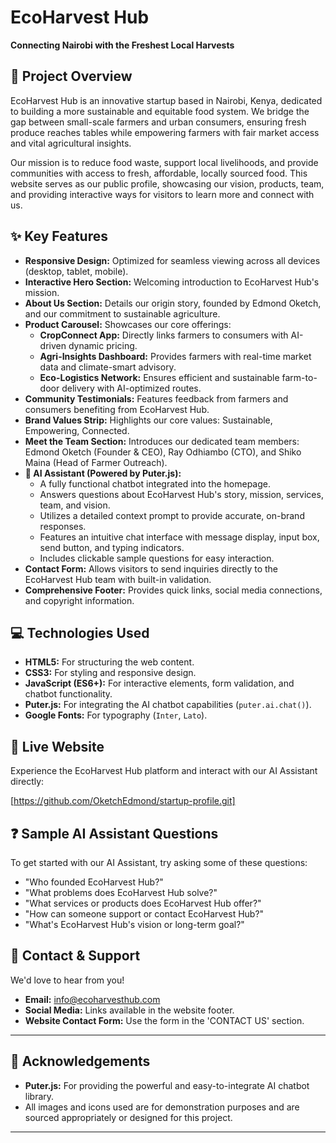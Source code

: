 # EcoHarvest Hub

**Connecting Nairobi with the Freshest Local Harvests**

## 🌿 Project Overview

EcoHarvest Hub is an innovative startup based in Nairobi, Kenya, dedicated to building a more sustainable and equitable food system. We bridge the gap between small-scale farmers and urban consumers, ensuring fresh produce reaches tables while empowering farmers with fair market access and vital agricultural insights.

Our mission is to reduce food waste, support local livelihoods, and provide communities with access to fresh, affordable, locally sourced food. This website serves as our public profile, showcasing our vision, products, team, and providing interactive ways for visitors to learn more and connect with us.

## ✨ Key Features

* **Responsive Design:** Optimized for seamless viewing across all devices (desktop, tablet, mobile).
* **Interactive Hero Section:** Welcoming introduction to EcoHarvest Hub's mission.
* **About Us Section:** Details our origin story, founded by Edmond Oketch, and our commitment to sustainable agriculture.
* **Product Carousel:** Showcases our core offerings:
    * **CropConnect App:** Directly links farmers to consumers with AI-driven dynamic pricing.
    * **Agri-Insights Dashboard:** Provides farmers with real-time market data and climate-smart advisory.
    * **Eco-Logistics Network:** Ensures efficient and sustainable farm-to-door delivery with AI-optimized routes.
* **Community Testimonials:** Features feedback from farmers and consumers benefiting from EcoHarvest Hub.
* **Brand Values Strip:** Highlights our core values: Sustainable, Empowering, Connected.
* **Meet the Team Section:** Introduces our dedicated team members: Edmond Oketch (Founder & CEO), Ray Odhiambo (CTO), and Shiko Maina (Head of Farmer Outreach).
* **🚀 AI Assistant (Powered by Puter.js):**
    * A fully functional chatbot integrated into the homepage.
    * Answers questions about EcoHarvest Hub's story, mission, services, team, and vision.
    * Utilizes a detailed context prompt to provide accurate, on-brand responses.
    * Features an intuitive chat interface with message display, input box, send button, and typing indicators.
    * Includes clickable sample questions for easy interaction.
* **Contact Form:** Allows visitors to send inquiries directly to the EcoHarvest Hub team with built-in validation.
* **Comprehensive Footer:** Provides quick links, social media connections, and copyright information.

## 💻 Technologies Used

* **HTML5:** For structuring the web content.
* **CSS3:** For styling and responsive design.
* **JavaScript (ES6+):** For interactive elements, form validation, and chatbot functionality.
* **Puter.js:** For integrating the AI chatbot capabilities (`puter.ai.chat()`).
* **Google Fonts:** For typography (`Inter`, `Lato`).

## 🚀 Live Website

Experience the EcoHarvest Hub platform and interact with our AI Assistant directly:

[https://github.com/OketchEdmond/startup-profile.git]



## ❓ Sample AI Assistant Questions

To get started with our AI Assistant, try asking some of these questions:

* "Who founded EcoHarvest Hub?"
* "What problems does EcoHarvest Hub solve?"
* "What services or products does EcoHarvest Hub offer?"
* "How can someone support or contact EcoHarvest Hub?"
* "What's EcoHarvest Hub's vision or long-term goal?"


## 🤝 Contact & Support

We'd love to hear from you!

* **Email:** info@ecoharvesthub.com
* **Social Media:** Links available in the website footer.
* **Website Contact Form:** Use the form in the 'CONTACT US' section.

---

## 🙏 Acknowledgements

* **Puter.js:** For providing the powerful and easy-to-integrate AI chatbot library.
* All images and icons used are for demonstration purposes and are sourced appropriately or designed for this project.

---
